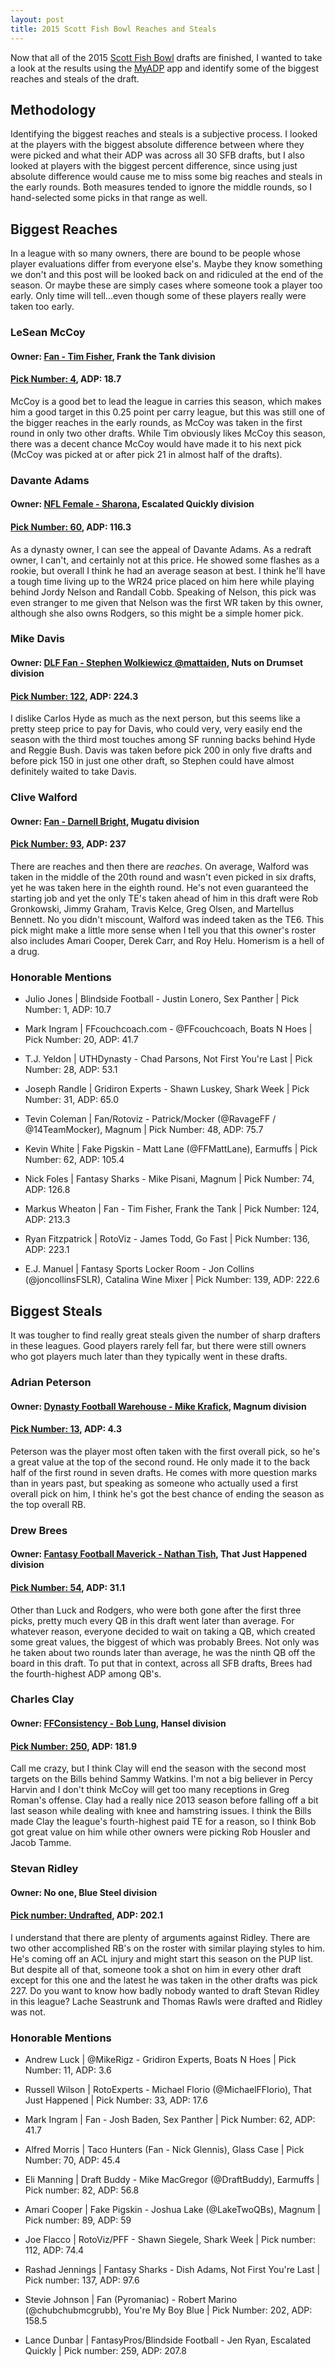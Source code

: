 ```yaml
---
layout: post
title: 2015 Scott Fish Bowl Reaches and Steals
---
```

Now that all of the 2015 [Scott Fish Bowl](http://scottfishbowl.com/) drafts are finished, I wanted to take a look at the results using the [MyADP](http://myadp.herokuapp.com/report/scottfish) app and identify some of the biggest reaches and steals of the draft.

## Methodology

Identifying the biggest reaches and steals is a subjective process. I looked at the players with the biggest absolute difference between where they were picked and what their ADP was across all 30 SFB drafts, but I also looked at players with the biggest percent difference, since using just absolute difference would cause me to miss some big reaches and steals in the early rounds. Both measures tended to ignore the middle rounds, so I hand-selected some picks in that range as well.

## Biggest Reaches

In a league with so many owners, there are bound to be people whose player evaluations differ from everyone else's. Maybe they know something we don't and this post will be looked back on and ridiculed at the end of the season. Or maybe these are simply cases where someone took a player too early. Only time will tell...even though some of these players really were taken too early.

### LeSean McCoy

#### Owner: [Fan - Tim Fisher](http://football30.myfantasyleague.com/2015/options?L=57897&O=07&F=0045), Frank the Tank division

#### [Pick Number: 4](http://football30.myfantasyleague.com/2015/options?L=57897&O=17&DISPLAY=DIVISION03), ADP: 18.7

McCoy is a good bet to lead the league in carries this season, which makes him a good target in this 0.25 point per carry league, but this was still one of the bigger reaches in the early rounds, as McCoy was taken in the first round in only two other drafts. While Tim obviously likes McCoy this season, there was a decent chance McCoy would have made it to his next pick (McCoy was picked at or after pick 21 in almost half of the drafts).  

### Davante Adams 

#### Owner: [NFL Female - Sharona](http://football30.myfantasyleague.com/2015/options?L=56539&O=07&F=0054), Escalated Quickly division

#### [Pick Number: 60](http://football30.myfantasyleague.com/2015/options?L=56539&O=17&DISPLAY=DIVISION04), ADP: 116.3

As a dynasty owner, I can see the appeal of Davante Adams. As a redraft owner, I can't, and certainly not at this price. He showed some flashes as a rookie, but overall I think he had an average season at best. I think he'll have a tough time living up to the WR24 price placed on him here while playing behind Jordy Nelson and Randall Cobb. Speaking of Nelson, this pick was even stranger to me given that Nelson was the first WR taken by this owner, although she also owns Rodgers, so this might be a simple homer pick.

### Mike Davis

#### Owner: [DLF Fan - Stephen Wolkiewicz @mattaiden](http://football30.myfantasyleague.com/2015/options?L=75504&O=07&F=0047), Nuts on Drumset division

#### [Pick Number: 122](http://football30.myfantasyleague.com/2015/options?L=75504&O=17&DISPLAY=DIVISION03), ADP: 224.3

I dislike Carlos Hyde as much as the next person, but this seems like a pretty steep price to pay for Davis, who could very, very easily end the season with the third most touches among SF running backs behind Hyde and Reggie Bush. Davis was taken before pick 200 in only five drafts and before pick 150 in just one other draft, so Stephen could have almost definitely waited to take Davis.

### Clive Walford

#### Owner: [Fan - Darnell Bright](http://football30.myfantasyleague.com/2015/options?L=63005&O=07&F=0047), Mugatu division

#### [Pick Number: 93](http://football30.myfantasyleague.com/2015/options?L=63005&O=17&DISPLAY=DIVISION03), ADP: 237

There are reaches and then there are *reaches*. On average, Walford was taken in the middle of the 20th round and wasn't even picked in six drafts, yet he was taken here in the eighth round. He's not even guaranteed the starting job and yet the only TE's taken ahead of him in this draft were Rob Gronkowski, Jimmy Graham, Travis Kelce, Greg Olsen, and Martellus Bennett. No you didn't miscount, Walford was indeed taken as the TE6. This pick might make a little more sense when I tell you that this owner's roster also includes Amari Cooper, Derek Carr, and Roy Helu. Homerism is a hell of a drug.

### Honorable Mentions

* Julio Jones \| Blindside Football - Justin Lonero, Sex Panther \| Pick Number: 1, ADP: 10.7

* Mark Ingram \| FFcouchcoach.com - @FFcouchcoach, Boats N Hoes \| Pick Number: 20, ADP: 41.7

* T.J. Yeldon \| UTHDynasty - Chad Parsons, Not First You're Last \| Pick Number: 28, ADP: 53.1

* Joseph Randle \| Gridiron Experts - Shawn Luskey, Shark Week \| Pick Number: 31, ADP: 65.0

* Tevin Coleman \| Fan/Rotoviz - Patrick/Mocker (@RavageFF / @14TeamMocker), Magnum \| Pick Number: 48, ADP: 75.7

* Kevin White \| Fake Pigskin - Matt Lane (@FFMattLane), Earmuffs \| Pick Number: 62, ADP: 105.4

* Nick Foles \| Fantasy Sharks - Mike Pisani, Magnum \| Pick Number: 74, ADP: 126.8

* Markus Wheaton \| Fan - Tim Fisher, Frank the Tank \| Pick Number: 124, ADP: 213.3

* Ryan Fitzpatrick \| RotoViz - James Todd, Go Fast \| Pick Number: 136, ADP: 223.1

* E.J. Manuel \| Fantasy Sports Locker Room - Jon Collins (@joncollinsFSLR), Catalina Wine Mixer \| Pick Number: 139, ADP: 222.6


## Biggest Steals

It was tougher to find really great steals given the number of sharp drafters in these leagues. Good players rarely fell far, but there were still owners who got players much later than they typically went in these drafts.

### Adrian Peterson

#### Owner: [Dynasty Football Warehouse - Mike Krafick](http://football30.myfantasyleague.com/2015/options?L=63005&O=07&F=0016), Magnum division

#### [Pick Number: 13](http://football30.myfantasyleague.com/2015/options?L=63005&O=17&DISPLAY=DIVISION01), ADP: 4.3

Peterson was the player most often taken with the first overall pick, so he's a great value at the top of the second round. He only made it to the back half of the first round in seven drafts. He comes with more question marks than in years past, but speaking as someone who actually used a first overall pick on him, I think he's got the best chance of ending the season as the top overall RB.

### Drew Brees

#### Owner: [Fantasy Football Maverick - Nathan Tish](http://football30.myfantasyleague.com/2015/options?L=66231&O=07&F=0043), That Just Happened division

#### [Pick Number: 54](http://football30.myfantasyleague.com/2015/options?L=66231&O=17&DISPLAY=DIVISION03), ADP: 31.1

Other than Luck and Rodgers, who were both gone after the first three picks, pretty much every QB in this draft went later than average. For whatever reason, everyone decided to wait on taking a QB, which created some great values, the biggest of which was probably Brees. Not only was he taken about two rounds later than average, he was the ninth QB off the board in this draft. To put that in context, across all SFB drafts, Brees had the fourth-highest ADP among QB's.

### Charles Clay

#### Owner: [FFConsistency - Bob Lung](http://football30.myfantasyleague.com/2015/options?L=63005&O=07&F=0025), Hansel division

#### [Pick Number: 250](http://football30.myfantasyleague.com/2015/options?L=63005&O=17&DISPLAY=DIVISION02), ADP: 181.9

Call me crazy, but I think Clay will end the season with the second most targets on the Bills behind Sammy Watkins. I'm not a big believer in Percy Harvin and I don't think McCoy will get too many receptions in Greg Roman's offense. Clay had a really nice 2013 season before falling off a bit last season while dealing with knee and hamstring issues. I think the Bills made Clay the league's fourth-highest paid TE for a reason, so I think Bob got great value on him while other owners were picking Rob Housler and Jacob Tamme.

### Stevan Ridley

#### Owner: No one, Blue Steel division

#### [Pick number: Undrafted](http://football30.myfantasyleague.com/2015/options?L=63005&O=17&DISPLAY=DIVISION00), ADP: 202.1

I understand that there are plenty of arguments against Ridley. There are two other accomplished RB's on the roster with similar playing styles to him. He's coming off an ACL injury and might start this season on the PUP list. But despite all of that, someone took a shot on him in every other draft except for this one and the latest he was taken in the other drafts was pick 227. Do you want to know how badly nobody wanted to draft Stevan Ridley in this league? Lache Seastrunk and Thomas Rawls were drafted and Ridley was not.

### Honorable Mentions

* Andrew Luck \| @MikeRigz - Gridiron Experts, Boats N Hoes \| Pick Number: 11, ADP: 3.6

* Russell Wilson \| RotoExperts - Michael Florio (@MichaelFFlorio), That Just Happened \| Pick Number: 33, ADP: 17.6

* Mark Ingram \| Fan - Josh Baden, Sex Panther \| Pick Number: 62, ADP: 41.7

* Alfred Morris \| Taco Hunters (Fan - Nick Glennis), Glass Case \| Pick Number: 70, ADP: 45.4

* Eli Manning \| Draft Buddy - Mike MacGregor (@DraftBuddy), Earmuffs \| Pick number: 82, ADP: 56.8

* Amari Cooper \| Fake Pigskin - Joshua Lake (@LakeTwoQBs), Magnum \| Pick number: 89, ADP: 59

* Joe Flacco \| RotoViz/PFF - Shawn Siegele, Shark Week \| Pick number: 112, ADP: 74.4

* Rashad Jennings \| Fantasy Sharks - Dish Adams, Not First You're Last \| Pick number: 137, ADP: 97.6

* Stevie Johnson \| Fan (Pyromaniac) - Robert Marino (@chubchubmcgrubb), You're My Boy Blue \| Pick Number: 202, ADP: 158.5

* Lance Dunbar \| FantasyPros/Blindside Football - Jen Ryan, Escalated Quickly \| Pick number: 259, ADP: 207.8